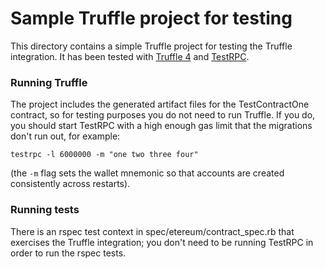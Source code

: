 # Sample Truffle project for testing

This directory contains a simple Truffle project for testing the Truffle integration.
It has been tested with [Truffle 4](https://github.com/trufflesuite/truffle/releases/tag/v4.0.0)
and [TestRPC](https://github.com/ethereumjs/testrpc).

### Running Truffle

The project includes the generated artifact files for the TestContractOne contract, so for testing
purposes you do not need to run Truffle. If you do, you should start TestRPC with a high enough gas
limit that the migrations don't run out, for example:

```
testrpc -l 6000000 -m "one two three four"
```
(the `-m` flag sets the wallet mnemonic so that accounts are created consistently across restarts).

### Running tests

There is an rspec test context in spec/etereum/contract_spec.rb that exercises the Truffle integration;
you don't need to be running TestRPC in order to run the rspec tests.

